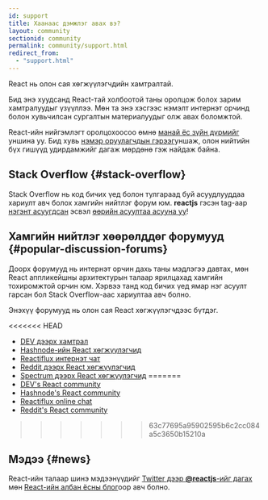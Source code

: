 ```yaml
---
id: support
title: Хаанаас дэмжлэг авах вэ?
layout: community
sectionid: community
permalink: community/support.html
redirect_from:
  - "support.html"
---
```


React нь олон сая хөгжүүлэгчдийн хамтралтай.

Бид энэ хуудсанд React-тай холбоотой таны оролцож болох зарим хамтралуудыг үзүүллээ. Мөн та энэ хэсгээс нэмэлт интернэт орчинд болон хувьчилсан сургалтын материалуудыг олж авах боломжтой.

React-ийн нийгэмлэгт оролцохоосоо өмнө [манай ёс зүйн дүрмийг](https://github.com/facebook/react/blob/master/CODE_OF_CONDUCT.md) уншина уу. Бид хувь [нэмэр оруулагчдын гэрээг](https://www.contributor-covenant.org/)уншаж, олон нийтийн бүх гишүүд удирдамжийг дагаж мөрдөнө гэж найдаж байна.

## Stack Overflow {#stack-overflow}

Stack Overflow нь код бичих үед болон тулгараад буй асуудлууддаа хариулт авч болох хамгийн нийтлэг форум юм. **reactjs** гэсэн tag-аар [нэгэнт асуугдсан](https://stackoverflow.com/questions/tagged/reactjs) эсвэл [өөрийн асуултаа асууна уу](https://stackoverflow.com/questions/ask?tags=reactjs)!

## Хамгийн нийтлэг хөөрөлддөг форумууд {#popular-discussion-forums}

Доорх форумууд нь интернэт орчин дахь таны мэдлэгээ давтах, мөн React аппликейшны архитектурын талаар ярилцахад хамгийн тохиромжтой орчин юм.  Хэрвээ танд код бичих үед ямар нэг асуулт гарсан бол Stack Overflow-аас хариултаа авч болно. 

Энэхүү форумууд нь олон сая React хөгжүүлэгчдээс бүтдэг.

<<<<<<< HEAD
* [DEV дээрх хамтрал](https://dev.to/t/react)
* [Hashnode-ийн React хөгжүүлэгчид](https://hashnode.com/n/reactjs)
* [Reactiflux интернэт чат](https://discord.gg/reactiflux)
* [Reddit дээрх React хөгжүүлэгчид](https://www.reddit.com/r/reactjs/)
* [Spectrum дээрх React хөгжүүлэгчид](https://spectrum.chat/react)
=======
* [DEV's React community](https://dev.to/t/react)
* [Hashnode's React community](https://hashnode.com/n/reactjs)
* [Reactiflux online chat](https://discord.gg/reactiflux)
* [Reddit's React community](https://www.reddit.com/r/reactjs/)
>>>>>>> 63c77695a95902595b6c2cc084a5c3650b15210a

## Мэдээ {#news}

React-ийн талаар шинэ мэдээнүүдийг [Twitter дээр **@reactjs**-ийг дагах](https://twitter.com/reactjs) мөн [React-ийн албан ёсны блог](/blog/)оор авч болно.
